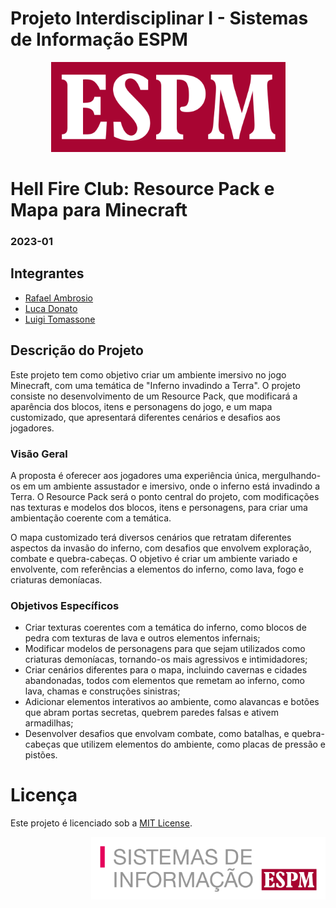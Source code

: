# Projeto Interdisciplinar I - Sistemas de Informação ESPM

<p align="center">
    <a href="https://www.espm.br/cursos-de-graduacao/sistemas-de-informacao/"><img src="https://raw.githubusercontent.com/tech-espm/misc-template/main/logo.png" alt="Sistemas de Informação ESPM" style="width: 375px;"/></a>
</p>

# Hell Fire Club: Resource Pack e Mapa para Minecraft

### 2023-01

## Integrantes
- [Rafael Ambrosio](https://github.com/rafaoambrosio)
- [Luca Donato](https://github.com/Luigi052)
- [Luigi Tomassone](https://github.com/lucaddonato)

## Descrição do Projeto

Este projeto tem como objetivo criar um ambiente imersivo no jogo Minecraft, com uma temática de "Inferno invadindo a Terra". O projeto consiste no desenvolvimento de um Resource Pack, que modificará a aparência dos blocos, itens e personagens do jogo, e um mapa customizado, que apresentará diferentes cenários e desafios aos jogadores.

### Visão Geral

A proposta é oferecer aos jogadores uma experiência única, mergulhando-os em um ambiente assustador e imersivo, onde o inferno está invadindo a Terra. O Resource Pack será o ponto central do projeto, com modificações nas texturas e modelos dos blocos, itens e personagens, para criar uma ambientação coerente com a temática.

O mapa customizado terá diversos cenários que retratam diferentes aspectos da invasão do inferno, com desafios que envolvem exploração, combate e quebra-cabeças. O objetivo é criar um ambiente variado e envolvente, com referências a elementos do inferno, como lava, fogo e criaturas demoníacas.

### Objetivos Específicos

- Criar texturas coerentes com a temática do inferno, como blocos de pedra com texturas de lava e outros elementos infernais;
- Modificar modelos de personagens para que sejam utilizados como criaturas demoníacas, tornando-os mais agressivos e intimidadores;
- Criar cenários diferentes para o mapa, incluindo cavernas e cidades abandonadas, todos com elementos que remetam ao inferno, como lava, chamas e construções sinistras;
- Adicionar elementos interativos ao ambiente, como alavancas e botões que abram portas secretas, quebrem paredes falsas e ativem armadilhas;
- Desenvolver desafios que envolvam combate, como batalhas, e quebra-cabeças que utilizem elementos do ambiente, como placas de pressão e pistões.

# Licença

Este projeto é licenciado sob a [MIT License](https://github.com/lucaddonato/hell-fire-club/blob/main/LICENSE).

<p align="right">
    <a href="https://www.espm.br/cursos-de-graduacao/sistemas-de-informacao/"><img src="https://raw.githubusercontent.com/tech-espm/misc-template/main/logo-si-512.png" alt="Sistemas de Informação ESPM" style="width: 375px;"/></a>
</p>

